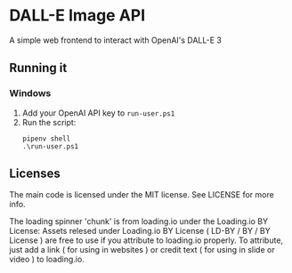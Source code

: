 # DALL-E Image API
A simple web frontend to interact with OpenAI's DALL-E 3

## Running it

### Windows
1. Add your OpenAI API key to `run-user.ps1`
2. Run the script:
    ```
    pipenv shell
    .\run-user.ps1
    ```

## Licenses

The main code is licensed under the MIT license. See LICENSE for more info.

The loading spinner 'chunk' is from loading.io under the Loading.io BY License:
Assets relesed under Loading.io BY License ( LD-BY / BY / BY License ) are free to use if you attribute to loading.io properly. To attribute, just add a link ( for using in websites ) or credit text ( for using in slide or video ) to loading.io.